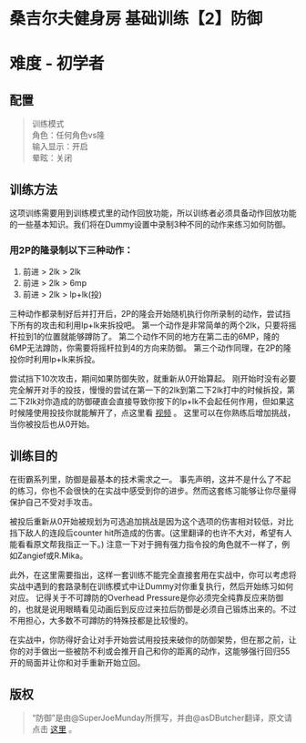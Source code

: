 # 桑吉尔夫健身房 基础训练【2】防御
# 难度 - 初学者
## 配置
> 训练模式  
> 角色：任何角色vs隆  
> 输入显示：开启  
> 晕眩：关闭  
## 训练方法
这项训练需要用到训练模式里的动作回放功能，所以训练者必须具备动作回放功能的一些基本知识。我们将在Dummy设置中录制3种不同的动作来练习如何防御。

### 用2P的隆录制以下三种动作：
1. 前进 > 2lk > 2lk
2. 前进 > 2lk > 6mp
3. 前进 > 2lk > lp+lk(投)

三种动作都录制好后并打开后，2P的隆会开始随机执行你所录制的动作，尝试挡下所有的攻击和利用lp+lk来拆投吧。
第一个动作是非常简单的两个2lk，只要将摇杆拉到1的位置就能够蹲防了。
第二个动作不同的地方在第二击的6MP，隆的6MP无法蹲防，你需要将摇杆拉到4的方向来防御。
第三个动作同理，在2P的隆投你时利用lp+lk来拆投。

尝试挡下10次攻击，期间如果防御失败，就重新从0开始算起。
刚开始时没有必要完全解开对手的投技，慢慢的尝试在第一下的2lk到第二下2lk打中的时候拆投，第二下2lk对你造成的防御硬直会直接导致你按下的lp+lk不会起任何作用，但如果这时候隆使用投技你就能解开了，点这里看 [视频](https://www.youtube.com/watch?v=y9MthYKguo8) 。
这里可以在你熟练后增加挑战，当你被投后也从0开始。

## 训练目的
在街霸系列里，防御是最基本的技术需求之一。
事先声明，这并不是什么了不起的练习，你也不会很快的在实战中感受到你的进步。然而这套练习能够让你尽量得保护自己不受对手攻击。

被投后重新从0开始被规划为可选追加挑战是因为这个选项的伤害相对较低，对比挡下敌人的连段后counter hit所造成的伤害。(这里翻译的也许不大对，希望有人能看看原文帮我指正一下。)
注意一下对于拥有强力指令投的角色就不一样了，例如Zangief或R.Mika。

此外，在这里需要指出，这样一套训练不能完全直接套用在实战中，你可以考虑将实战中遇到的套路录制在训练模式中让Dummy对你重复执行，然后开始练习如何对应。
记得关于不可蹲防的Overhead Pressure是你必须完全纯靠反应来防御的，也就是说用眼睛看见动画后到反应过来拉后防御是必须自己锻炼出来的。不过不用担心，大多数不可蹲防的特殊技都是比较慢的。

在实战中，你防得好会让对手开始尝试用投技来破你的防御架势，但在那之前，让你的对手做出一些被防不利或会推开自己和你的距离的动作，这能够强行回归55开的局面并让你和对手重新开始立回。

## 版权
> “防御”是由@SuperJoeMunday所撰写，并由@asDButcher翻译，原文请点击 [这里](https://www.reddit.com/r/StreetFighter/comments/4bw8ke/giefs_gym_blocking_a_practical_lesson_on/) 。  
